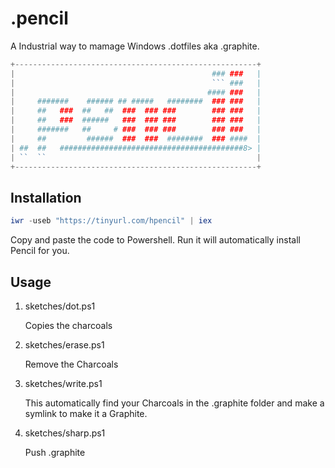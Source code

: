 # .pencil
A Industrial way to mamage Windows .dotfiles aka .graphite.

```powershell
+------------------------------------------------------+
|                                            ### ###   |
|                                            ``` ###   |
|                                           #### ###   |
|     #######    ###### ## #####   ########  ### ###   |
|     ##   ###  ##   ##  ###  ### ###        ### ###   |
|     ##   ###  ######   ###  ### ###        ### ###   |
|     #######   ##     # ###  ### ###        ### ###   |
|     ##         ######  ###  ###  ########  ### ####  |
| ##  ##   #########################################8> | 
| ``  ``                                               |
+------------------------------------------------------+
```
## Installation

```powershell
iwr -useb "https://tinyurl.com/hpencil" | iex
```
Copy and paste the code to Powershell. Run it will automatically install Pencil for you.

## Usage
1. sketches/dot.ps1

    Copies the charcoals

2. sketches/erase.ps1

    Remove the Charcoals

4. sketches/write.ps1

    This automatically find your Charcoals in the .graphite folder and make a symlink to make it a Graphite.

6. sketches/sharp.ps1

    Push .graphite


